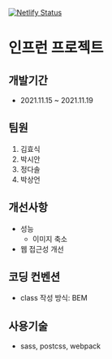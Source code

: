 [![Netlify Status](https://api.netlify.com/api/v1/badges/2a97a2bc-666c-4f2f-9b4d-dc1327d30cac/deploy-status)](https://app.netlify.com/sites/kingflearn/deploys)

# 인프런 프로젝트

## 개발기간

- 2021.11.15 ~ 2021.11.19

## 팀원

1. 김효식
2. 박시안
3. 정다솔
4. 박상언

## 개선사항

- 성능
  - 이미지 축소
- 웹 접근성 개선

## 코딩 컨벤션

- class 작성 방식: BEM

## 사용기술

- sass, postcss, webpack
